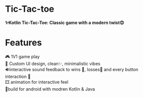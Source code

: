 # Tic-Tac-toe
<b>✨Kotlin Tic-Tac-Toe: Classic game with a modern twist😊</b>
<h1>Features</h1>
🎮 1V1 game play</br>
🎨 Custom UI design, clean✨, minimalistic vibes</br>
🔊interactive sound feedback to wins 🥳, losses🥈 and every button interaction 🔘</br>
🎞️ animation for interactive feel</br>
📱build for android with modren Kotlin & Java</br>
